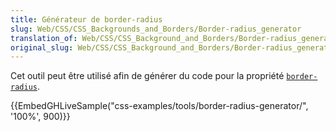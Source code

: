 ```yaml
---
title: Générateur de border-radius
slug: Web/CSS/CSS_Backgrounds_and_Borders/Border-radius_generator
translation_of: Web/CSS/CSS_Background_and_Borders/Border-radius_generator
original_slug: Web/CSS/CSS_Background_and_Borders/Border-radius_generator
---
```


Cet outil peut être utilisé afin de générer du code pour la propriété [`border-radius`](/fr/docs/Web/CSS/border-radius).

{{EmbedGHLiveSample("css-examples/tools/border-radius-generator/", '100%', 900)}}
